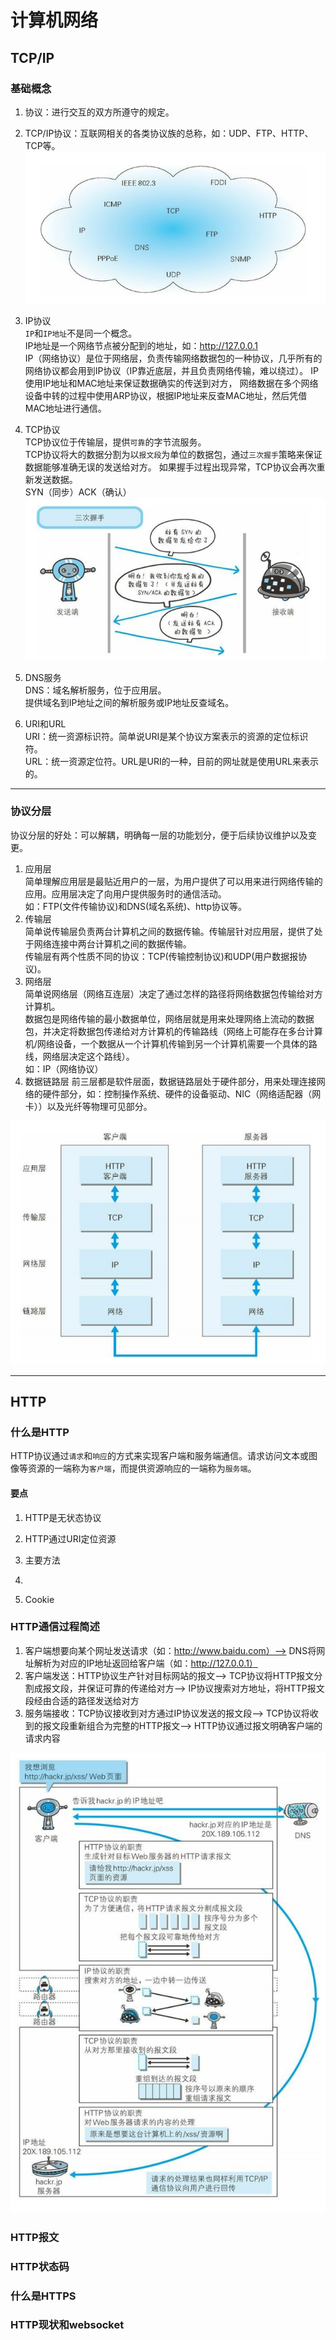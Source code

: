 # 计算机网络

## TCP/IP

### 基础概念
1. 协议：进行交互的双方所遵守的规定。

2. TCP/IP协议：互联网相关的各类协议族的总称，如：UDP、FTP、HTTP、TCP等。         
![TCP/IP](/images/tcpip.png)

3. IP协议       
`IP`和`IP地址`不是同一个概念。         
IP地址是一个网络节点被分配到的地址，如：http://127.0.0.1      
IP（网络协议）是位于网络层，负责传输网络数据包的一种协议，几乎所有的网络协议都会用到IP协议（IP靠近底层，并且负责网络传输，难以绕过）。
IP使用IP地址和MAC地址来保证数据确实的传送到对方，
网络数据在多个网络设备中转的过程中使用ARP协议，根据IP地址来反查MAC地址，然后凭借MAC地址进行通信。

4. TCP协议      
TCP协议位于传输层，提供`可靠`的字节流服务。     
TCP协议将大的数据分割为以`报文段`为单位的数据包，通过`三次握手`策略来保证数据能够准确无误的发送给对方。
如果握手过程出现异常，TCP协议会再次重新发送数据。       
SYN（同步）ACK（确认）      
![TCP/IP](/images/three_hands.png)

5. DNS服务      
DNS：域名解析服务，位于应用层。     
提供域名到IP地址之间的解析服务或IP地址反查域名。

6. URI和URL     
URI：统一资源标识符。简单说URI是某个协议方案表示的资源的定位标识符。        
URL：统一资源定位符。URL是URI的一种，目前的网址就是使用URL来表示的。

---
### 协议分层
协议分层的好处：可以解耦，明确每一层的功能划分，便于后续协议维护以及变更。
1. 应用层   
简单理解应用层是最贴近用户的一层，为用户提供了可以用来进行网络传输的应用。应用层决定了向用户提供服务时的通信活动。      
如：FTP(文件传输协议)和DNS(域名系统)、http协议等。
2. 传输层       
简单说传输层负责两台计算机之间的数据传输。传输层针对应用层，提供了处于网络连接中两台计算机之间的数据传输。      
传输层有两个性质不同的协议：TCP(传输控制协议)和UDP(用户数据报协议)。
3. 网络层       
简单说网络层（网络互连层）决定了通过怎样的路径将网络数据包传输给对方计算机。      
数据包是网络传输的最小数据单位，网络层就是用来处理网络上流动的数据包，并决定将数据包传递给对方计算机的传输路线（网络上可能存在多台计算机/网络设备，一个数据从一个计算机传输到另一个计算机需要一个具体的路线，网络层决定这个路线）。     
如：IP（网络协议）
4. 数据链路层
前三层都是软件层面，数据链路层处于硬件部分，用来处理连接网络的硬件部分，如：控制操作系统、硬件的设备驱动、NIC（网络适配器（网卡））以及光纤等物理可见部分。

![TCP/IP](/images/tcpip_tran.png)       

---
## HTTP

### 什么是HTTP      

HTTP协议通过`请求`和`响应`的方式来实现客户端和服务端通信。请求访问文本或图像等资源的一端称为`客户端`，而提供资源响应的一端称为`服务端`。

#### 要点
1. HTTP是无状态协议

2. HTTP通过URI定位资源

3. 主要方法

4. 

5. Cookie



### HTTP通信过程简述

1. 客户端想要向某个网址发送请求（如：http://www.baidu.com）--> DNS将网址解析为对应的IP地址返回给客户端（如：http://127.0.0.1）
2. 客户端发送：HTTP协议生产针对目标网站的报文--> TCP协议将HTTP报文分割成报文段，并保证可靠的传递给对方--> IP协议搜索对方地址，将HTTP报文段经由合适的路径发送给对方
3. 服务端接收：TCP协议接收到对方通过IP协议发送的报文段--> TCP协议将收到的报文段重新组合为完整的HTTP报文--> HTTP协议通过报文明确客户端的请求内容

![HTTP](/images/http_1.png)     

### HTTP报文

### HTTP状态码

### 什么是HTTPS

### HTTP现状和websocket

